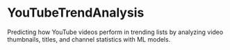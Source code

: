 # YouTubeTrendAnalysis
Predicting how YouTube videos perform in trending lists by analyzing video thumbnails, titles, and channel statistics with ML models.
